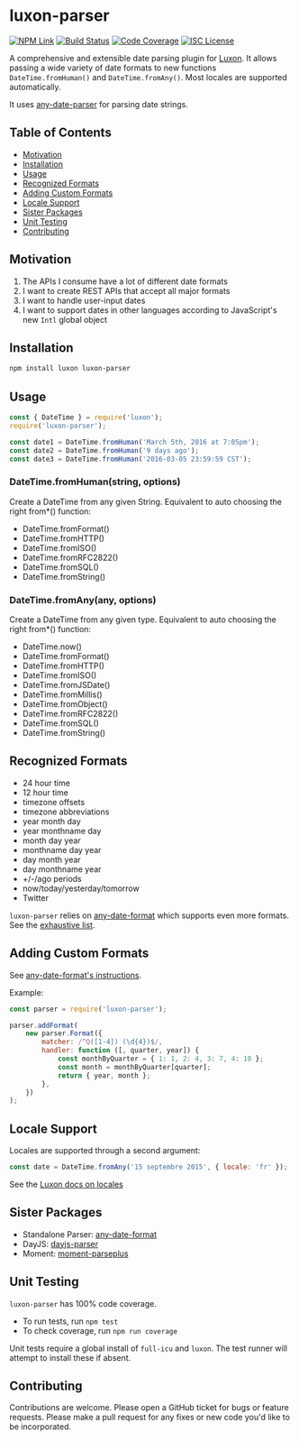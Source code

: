# luxon-parser

[![NPM Link](https://img.shields.io/npm/v/luxon-parser?v=0.9.3)](https://npmjs.com/package/luxon-parser)
[![Build Status](https://ci.appveyor.com/api/projects/status/github/kensnyder/luxon-parser?branch=master&svg=true&v=0.9.3)](https://ci.appveyor.com/project/kensnyder/luxon-parser/branch/master)
[![Code Coverage](https://codecov.io/gh/kensnyder/luxon-parser/branch/master/graph/badge.svg?v=0.9.3)](https://codecov.io/gh/kensnyder/luxon-parser)
[![ISC License](https://img.shields.io/npm/l/luxon-parser.svg?v=0.9.3)](https://opensource.org/licenses/ISC)

A comprehensive and extensible date parsing plugin for
[Luxon](https://moment.github.io/luxon/docs/). It allows passing a wide variety
of date formats to new functions `DateTime.fromHuman()` and
`DateTime.fromAny()`. Most locales are supported automatically.

It uses [any-date-parser](https://npmjs.com/package/any-date-parser) for parsing
date strings.

## Table of Contents

- [Motivation](#motivation)
- [Installation](#installation)
- [Usage](#usage)
- [Recognized Formats](#recognized-formats)
- [Adding Custom Formats](#adding-custom-formats)
- [Locale Support](#locale-support)
- [Sister Packages](#sister-packages)
- [Unit Testing](#unit-testing)
- [Contributing](#contributing)

## Motivation

1. The APIs I consume have a lot of different date formats
1. I want to create REST APIs that accept all major formats
1. I want to handle user-input dates
1. I want to support dates in other languages according to JavaScript's new
   `Intl` global object

## Installation

```bash
npm install luxon luxon-parser
```

## Usage

```js
const { DateTime } = require('luxon');
require('luxon-parser');

const date1 = DateTime.fromHuman('March 5th, 2016 at 7:05pm');
const date2 = DateTime.fromHuman('9 days ago');
const date3 = DateTime.fromHuman('2016-03-05 23:59:59 CST');
```

### DateTime.fromHuman(string, options)

Create a DateTime from any given String. Equivalent to auto choosing the right
from\*() function:

- DateTime.fromFormat()
- DateTime.fromHTTP()
- DateTime.fromISO()
- DateTime.fromRFC2822()
- DateTime.fromSQL()
- DateTime.fromString()

### DateTime.fromAny(any, options)

Create a DateTime from any given type. Equivalent to auto choosing the right
from\*() function:

- DateTime.now()
- DateTime.fromFormat()
- DateTime.fromHTTP()
- DateTime.fromISO()
- DateTime.fromJSDate()
- DateTime.fromMillis()
- DateTime.fromObject()
- DateTime.fromRFC2822()
- DateTime.fromSQL()
- DateTime.fromString()

## Recognized Formats

- 24 hour time
- 12 hour time
- timezone offsets
- timezone abbreviations
- year month day
- year monthname day
- month day year
- monthname day year
- day month year
- day monthname year
- +/-/ago periods
- now/today/yesterday/tomorrow
- Twitter

`luxon-parser` relies on
[any-date-format](https://www.npmjs.com/package/any-date-parser) which supports
even more formats. See the
[exhaustive list](https://www.npmjs.com/package/any-date-parser#exhaustive-list-of-date-formats).

## Adding Custom Formats

See
[any-date-format's instructions](https://www.npmjs.com/package/any-date-parser#adding-custom-formats).

Example:

```js
const parser = require('luxon-parser');

parser.addFormat(
	new parser.Format({
		matcher: /^Q([1-4]) (\d{4})$/,
		handler: function ([, quarter, year]) {
			const monthByQuarter = { 1: 1, 2: 4, 3: 7, 4: 10 };
			const month = monthByQuarter[quarter];
			return { year, month };
		},
	})
);
```

## Locale Support

Locales are supported through a second argument:

```js
const date = DateTime.fromAny('15 septembre 2015', { locale: 'fr' });
```

See the
[Luxon docs on locales](https://moment.github.io/luxon/docs/manual/intl.html)

## Sister Packages

- Standalone Parser:
  [any-date-format](http://npmjs.com/packages/any-date-format)
- DayJS: [dayjs-parser](http://npmjs.com/package/dayjs-parse)
- Moment: [moment-parseplus](http://npmjs.com/package/moment-parseplus)

## Unit Testing

`luxon-parser` has 100% code coverage.

- To run tests, run `npm test`
- To check coverage, run `npm run coverage`

Unit tests require a global install of `full-icu` and `luxon`. The test runner
will attempt to install these if absent.

## Contributing

Contributions are welcome. Please open a GitHub ticket for bugs or feature
requests. Please make a pull request for any fixes or new code you'd like to be
incorporated.

